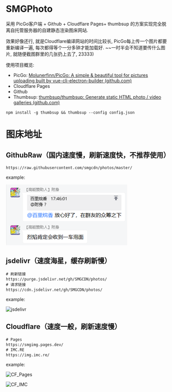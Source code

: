 # SMGPhoto

采用 PicGo客户端 + Github + Cloudflare Pages+ thumbsup 的方案实现完全脱离自托管服务器的自建静态渲染图床网站.

<!-- more -->

效果好像还行, 就是Cloudflare编译网站的时间比较长, PicGo每上传一个图片都要重新编译一遍, 每次都得等个一分多钟才能加载好. ~~一时半会不知道要传什么图片, 就随便截图群里的几张扔上去了, 23333)

使用项目概览: 
- PicGo: [Molunerfinn/PicGo: A simple & beautiful tool for pictures uploading built by vue-cli-electron-builder (github.com)](https://github.com/Molunerfinn/PicGo/)
- Cloudflare Pages
- Github
- Thumbsup: [thumbsup/thumbsup: Generate static HTML photo / video galleries (github.com)](https://github.com/thumbsup/thumbsup)

```
npm install -g thumbsup && thumbsup --config config.json
```

# 图床地址

## GithubRaw（国内速度慢，刷新速度快，不推荐使用）

```
https://raw.githubusercontent.com/smgcdn/photos/master/
```

example:

![GithubRaw](https://raw.githubusercontent.com/smgcdn/photos/master/uploads/20230428180548.png)

## jsdelivr（速度海星，缓存刷新慢）

```
# 刷新链接
https://purge.jsdelivr.net/gh/SMGCDN/photos/
# 请求链接
https://cdn.jsdelivr.net/gh/SMGCDN/photos/
```

example:

![jsdelivr](https://cdn.jsdelivr.net/gh/SMGCDN/photos/uploads/20230428180548.png)

## Cloudflare（速度一般，刷新速度慢）

```
# Pages
https://smgimg.pages.dev/
# IMC.RE
https://img.imc.re/
```

example:

![CF_Pages](https://smgimg.pages.dev/uploads/20230428180548.png)

![CF_IMC](https://img.imc.re/uploads/20230428180548.png)